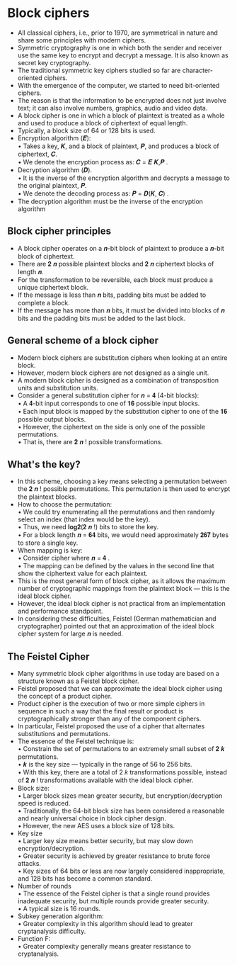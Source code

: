# Block ciphers

- All classical ciphers, i.e., prior to 1970, are symmetrical in nature and share some principles with modern ciphers.
- Symmetric cryptography is one in which both the sender and receiver use the same key to encrypt and decrypt a message. It is also known as secret key cryptography.
- The traditional symmetric key ciphers studied so far are character-oriented ciphers.
- With the emergence of the computer, we started to need bit-oriented ciphers.
- The reason is that the information to be encrypted does not just involve text; it can also involve numbers, graphics, audio and video data.
- A block cipher is one in which a block of plaintext is treated as a whole and used to produce a block of ciphertext of equal
length.
- Typically, a block size of 64 or 128 bits is used.
- Encryption algorithm (𝑬): <br>
• Takes a key, 𝑲, and a block of plaintext, 𝑷, and produces a block of ciphertext, 𝑪. <br>
• We denote the encryption process as: 𝑪 = 𝑬 𝑲,𝑷 .
- Decryption algorithm (𝑫). <br>
• It is the inverse of the encryption algorithm and decrypts a message to the original plaintext, 𝑷. <br>
• We denote the decoding process as: 𝑷 = 𝑫(𝑲, 𝑪) .
- The decryption algorithm must be the inverse of the encryption algorithm

## Block cipher principles
- A block cipher operates on a 𝒏-bit block of plaintext to produce a 𝒏-bit block of ciphertext.
- There are 𝟐 𝒏 possible plaintext blocks and 𝟐 𝒏 ciphertext blocks of length 𝒏.
- For the transformation to be reversible, each block must produce a unique ciphertext block.
- If the message is less than 𝒏 bits, padding bits must be added to complete a block.
- If the message has more than 𝒏 bits, it must be divided into blocks of 𝒏 bits and the padding bits must be added to the last block.

## General scheme of a block cipher
- Modern block ciphers are substitution ciphers when looking at an entire block.
- However, modern block ciphers are not designed as a single unit.
- A modern block cipher is designed as a combination of transposition units and substitution units.
- Consider a general substitution cipher for 𝒏 = 𝟒 (4-bit blocks): <br>
• A 𝟒-bit input corresponds to one of 𝟏𝟔 possible input blocks. <br>
• Each input block is mapped by the substitution cipher to one of the 𝟏𝟔 possible output blocks. <br>
• However, the ciphertext on the side is only one of the possible permutations. <br>
• That is, there are 𝟐 𝒏 ! possible transformations.

## What's the key?
- In this scheme, choosing a key means selecting a permutation between the 𝟐 𝒏 ! possible permutations. This permutation is then used to encrypt the plaintext blocks.
- How to choose the permutation: <br>
• We could try enumerating all the permutations and then randomly select an index (that index would be the key). <br>
• Thus, we need 𝐥𝐨𝐠𝟐(𝟐 𝒏 !) bits to store the key. <br>
• For a block length 𝒏 = 𝟔𝟒 bits, we would need approximately 𝟐𝟔𝟕 bytes to store a single key.
- When mapping is key: <br>
• Consider cipher where 𝒏 = 𝟒 . <br>
• The mapping can be defined by the values in the second line that show the ciphertext value for each plaintext. 
- This is the most general form of block cipher, as it allows the maximum number of cryptographic mappings from the plaintext block — this is the ideal block cipher.
- However, the ideal block cipher is not practical from an implementation and performance standpoint.
- In considering these difficulties, Feistel (German mathematician and cryptographer) pointed out that an approximation of the ideal block cipher system for large 𝒏 is needed.

## The Feistel Cipher
- Many symmetric block cipher algorithms in use today are based on a structure known as a Feistel block cipher.
- Feistel proposed that we can approximate the ideal block cipher using the concept of a product cipher.
- Product cipher is the execution of two or more simple ciphers in sequence in such a way that the final result or product is cryptographically stronger than any of the component ciphers.
- In particular, Feistel proposed the use of a cipher that alternates substitutions and permutations.
- The essence of the Feistel technique is: <br>
• Constrain the set of permutations to an extremely small subset of 𝟐 𝒌 permutations. <br>
• 𝒌 is the key size — typically in the range of 56 to 256 bits. <br>
• With this key, there are a total of 2 𝑘 transformations possible, instead of 𝟐 𝒏 ! transformations available with the ideal block cipher.
- Block size: <br>
• Larger block sizes mean greater security, but encryption/decryption speed is reduced. <br>
• Traditionally, the 64-bit block size has been considered a reasonable and nearly universal choice in block cipher design. <br>
• However, the new AES uses a block size of 128 bits.
- Key size <br>
• Larger key size means better security, but may slow down encryption/decryption. <br>
• Greater security is achieved by greater resistance to brute force attacks. <br>
• Key sizes of 64 bits or less are now largely considered inappropriate, and 128 bits has become a common standard.
- Number of rounds <br>
• The essence of the Feistel cipher is that a single round provides inadequate security, but multiple rounds provide greater security. <br>
• A typical size is 16 rounds.
- Subkey generation algorithm: <br>
• Greater complexity in this algorithm should lead to greater cryptanalysis difficulty.
- Function F: <br>
• Greater complexity generally means greater resistance to cryptanalysis.
